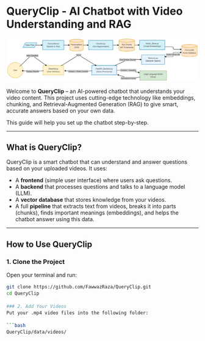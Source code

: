 # QueryClip - AI Chatbot with Video Understanding and RAG

![Flow Diagram](https://github.com/FawwazRaza/QueryClip/blob/main/Flow%20diagrams/complete%20flow.png)

Welcome to **QueryClip** – an AI-powered chatbot that understands your video content. This project uses cutting-edge technology like embeddings, chunking, and Retrieval-Augmented Generation (RAG) to give smart, accurate answers based on your own data.

This guide will help you set up the chatbot step-by-step.

---

##  What is QueryClip?

QueryClip is a smart chatbot that can understand and answer questions based on your uploaded videos. It uses:

- A **frontend** (simple user interface) where users ask questions.
- A **backend** that processes questions and talks to a language model (LLM).
- A **vector database** that stores knowledge from your videos.
- A full **pipeline** that extracts text from videos, breaks it into parts (chunks), finds important meanings (embeddings), and helps the chatbot answer using this data.

---

##  How to Use QueryClip

### 1. Clone the Project

Open your terminal and run:

```bash
git clone https://github.com/FawwazRaza/QueryClip.git
cd QueryClip

### 2. Add Your Videos
Put your .mp4 video files into the following folder:

```bash
QueryClip/data/videos/
